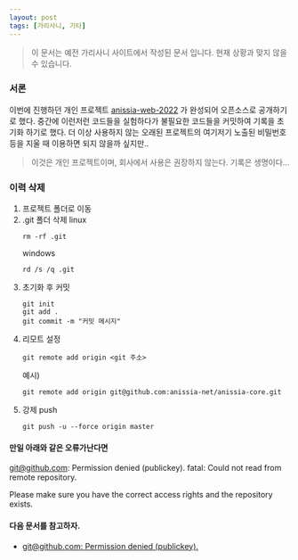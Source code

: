 ```yaml
---
layout: post
tags: [가리사니, 기타]
---
```


> 이 문서는 예전 가리사니 사이트에서 작성된 문서 입니다.
현재 상황과 맞지 않을 수 있습니다.

### 서론

이번에 진행하던 개인 프로젝트 [anissia-web-2022](https://github.com/anissia-net/anissia-web-2022) 가 완성되어 오픈소스로 공개하기로 했다.
중간에 이런저런 코드들을 실험하다가 불필요한 코드들을 커밋하여 기록을 초기화 하기로 했다.
더 이상 사용하지 않는 오래된 프로젝트의 여기저기 노출된 비밀번호등을 지울 때 이용하면 되지 않을까 싶지만..


> 이것은 개인 프로젝트이며, 회사에서 사용은 권장하지 않는다.
기록은 생명이다...


### 이력 삭제

1. 프로젝트 폴더로 이동
1. .git 폴더 삭제
    linux
    ```
    rm -rf .git
    ```
    windows
    ```
    rd /s /q .git
    ```
1. 초기화 후 커밋
    ```
    git init
    git add .
    git commit -m "커밋 메시지"
    ```
1. 리모트 설정
    ```
    git remote add origin <git 주소>
    ```
    예시)
    ```
    git remote add origin git@github.com:anissia-net/anissia-core.git
    ```
1. 강제 push
    ```
    git push -u --force origin master
    ```

#### 만일 아래와 같은 오류가난다면

git@github.com: Permission denied (publickey).
fatal: Could not read from remote repository.

Please make sure you have the correct access rights
and the repository exists.


#### 다음 문서를 참고하자.
- [git@github.com: Permission denied (publickey).](https://gs.saro.me/lab?topicId=391)